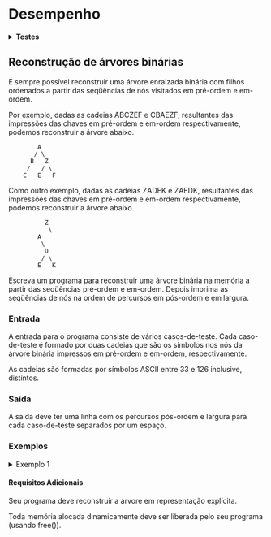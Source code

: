 # <b>Desempenho</b>

<details><summary><b>Testes</b></summary><p>

01:  saída correta.\
02:  saída correta.\
03:  saída correta.\
04:  saída correta.\
05:  saída correta.\
06:  saída correta.\

Número de casos-de-teste: 6.\
Casos-de-teste bem sucedidos: 6.\
<b>Acerto: 100%</b>

</p></details>

## <b>Reconstrução de árvores binárias</b>

É sempre possível reconstruir uma árvore enraizada binária com filhos ordenados a partir das seqüências de nós visitados em pré-ordem e em-ordem.

Por exemplo, dadas as cadeias ABCZEF e CBAEZF, resultantes das impressões das chaves em pré-ordem e em-ordem respectivamente, podemos reconstruir a árvore abaixo.
```
	    A
	   / \
	  B   Z
	 /   / \
	C   E   F
```

Como outro exemplo, dadas as cadeias ZADEK e ZAEDK, resultantes das impressões das chaves em pré-ordem e em-ordem respectivamente, podemos reconstruir a árvore abaixo.
```
          Z
           \
	    A
	     \
	      D
	     / \
	    E   K
```

Escreva um programa para reconstruir uma árvore binária na memória a partir das seqüências pré-ordem e em-ordem. Depois imprima as seqüências de nós na ordem de percursos em pós-ordem e em largura.

### <b>Entrada</b>

A entrada para o programa consiste de vários casos-de-teste. Cada caso-de-teste é formado por duas cadeias que são os símbolos nos nós da árvore binária impressos em pré-ordem e em-ordem, respectivamente.

As cadeias são formadas por símbolos ASCII entre 33 e 126 inclusive, distintos.

### <b>Saída</b>

A saída deve ter uma linha com os percursos pós-ordem e largura para cada caso-de-teste separados por um espaço.

### <b>Exemplos</b>

<details><summary>Exemplo 1</summary><p>

- Entrada
```
ABCZEF CBAEZF
ZADEK ZAEDK
A A
ab ba
Yxz xYz
fxy yxf
abc bac
weq qew
abg bga
acd adc
abt bta
poeq eopq
qwte wtqe
cdef fedc
ACBD ABDC
ABCDEF CBAEDF
```
- Saída
```
CBEFZA ABZCEF
EKDAZ ZADEK
A A
ba ab
xzY Yxz
yxf fxy
bca abc
qew weq
gba abg
dca acd
tba abt
eoqp poqe
tweq qwet
fedc cdef
DBCA ACBD
CBEFDA ABDCEF
```

</p></details>

#### <b>Requisitos Adicionais</b>

Seu programa deve reconstruir a árvore em representação explícita.

Toda memória alocada dinamicamente deve ser liberada pelo seu programa (usando free()).